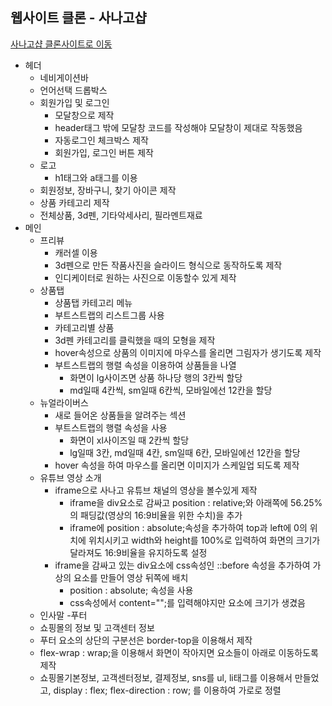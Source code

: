 ## 웹사이트 클론 - 사나고샵

[사나고샵 클론사이트로 이동](https://hrok2024.github.io/Sanago-Clon/)

- 헤더
  - 네비게이션바
  - 언어선택 드롭박스
  - 회원가입 및 로그인
    - 모달창으로 제작
    - header태그 밖에 모달창 코드를 작성해야 모달창이 제대로 작동했음
    - 자동로그인 체크박스 제작
    - 회원가입, 로그인 버튼 제작
  - 로고
    - h1태그와 a태그를 이용
  - 회원정보, 장바구니, 찾기 아이콘 제작
  - 상품 카테고리 제작
  - 전체상품, 3d펜, 기타악세사리, 필라멘트재료
- 메인
  - 프리뷰
    - 캐러셀 이용
    - 3d펜으로 만든 작품사진을 슬라이드 형식으로 동작하도록 제작
    - 인디케이터로 원하는 사진으로 이동할수 있게 제작
  - 상품탭
    - 상품탭 카테고리 메뉴
    - 부트스트랩의 리스트그룹 사용
    - 카테고리별 상품
    - 3d펜 카테고리를 클릭했을 때의 모형을 제작
    - hover속성으로 상품의 이미지에 마우스를 올리면 그림자가 생기도록 제작
    - 부트스트랩의 행렬 속성을 이용하여 상품들을 나열
      - 화면이 lg사이즈면 상품 하나당 행의 3칸씩 할당
      - md일때 4칸씩, sm일때 6칸씩, 모바일에선 12칸을 할당
  - 뉴얼라이버스
    - 새로 들어온 상품들을 알려주는 섹션
    - 부트스트랩의 행렬 속성을 사용
      - 화면이 xl사이즈일 때 2칸씩 할당
      - lg일때 3칸, md일때 4칸, sm일때 6칸, 모바일에선 12칸을 할당
    - hover 속성을 하여 마우스를 올리면 이미지가 스케일업 되도록 제작
  - 유튜브 영상 소개
    - iframe으로 사나고 유튜브 채널의 영상을 볼수있게 제작
      - iframe을 div요소로 감싸고 position : relative;와 아래쪽에 56.25%의 패딩값(영상의 16:9비율을 위한 수치)을 추가
      - iframe에 position : absolute;속성을 추가하여 top과 left에 0의 위치에 위치시키고 width와 height를 100%로 입력하여 화면의 크기가 달라져도 16:9비율을 유지하도록 설정
    - iframe을 감싸고 있는 div요소에 css속성인 ::before 속성을 추가하여 가상의 요소를 만들어 영상 뒤쪽에 배치
      - position : absolute; 속성을 사용
      - css속성에서 content="";를 입력해야지만 요소에 크기가 생겼음
  - 인사말 -푸터
  - 쇼핑몰의 정보 및 고객센터 정보
  - 푸터 요소의 상단의 구분선은 border-top을 이용해서 제작
  - flex-wrap : wrap;을 이용해서 화면이 작아지면 요소들이 아래로 이동하도록 제작
  - 쇼핑몰기본정보, 고객센터정보, 결제정보, sns를 ul, li태그를 이용해서 만들었고, display : flex; flex-direction : row; 를 이용하여 가로로 정렬
